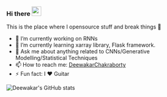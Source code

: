 ### Hi there <a href="https://deewakarchakraborty.github.io/"><img src="https://media.giphy.com/media/hvRJCLFzcasrR4ia7z/giphy.gif" width="25px"></a>
This is the place where I opensource stuff and break things :rofl:

- 🔭 I’m currently working on RNNs
- 🌱 I’m currently learning xarray library, Flask framework.
- 💬 Ask me about anything related to CNNs/Generative Modelling/Statistical Techniques
- 📫 How to reach me: [DeewakarChakraborty](https://www.linkedin.com/in/deewakar-chakraborty-211154184/)
- ⚡ Fun fact: I :heart: Guitar


![Deewakar's GitHub stats](https://github-readme-stats.vercel.app/api?username=deewakarchakraborty&show_icons=true&theme=tokyonight)

